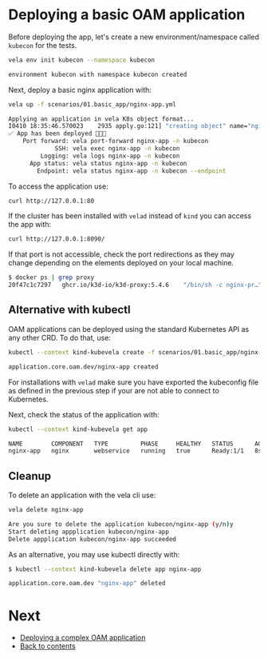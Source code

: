 # Deploying a basic OAM application

Before deploying the app, let's create a new environment/namespace called `kubecon` for the tests.

```bash
vela env init kubecon --namespace kubecon
```
```bash
environment kubecon with namespace kubecon created
```

Next, deploy a basic nginx application with:

```bash
vela up -f scenarios/01.basic_app/nginx-app.yml
```
```bash
Applying an application in vela K8s object format...
I0410 18:35:46.570023    2935 apply.go:121] "creating object" name="nginx-app" resource="core.oam.dev/v1beta1, Kind=Application"
✅ App has been deployed 🚀🚀🚀
    Port forward: vela port-forward nginx-app -n kubecon
             SSH: vela exec nginx-app -n kubecon
         Logging: vela logs nginx-app -n kubecon
      App status: vela status nginx-app -n kubecon
        Endpoint: vela status nginx-app -n kubecon --endpoint
```

To access the application use:

```bash
curl http://127.0.0.1:80
```

If the cluster has been installed with `velad` instead of `kind` you can access the app with:

```bash
curl http://127.0.0.1:8090/
```

If that port is not accessible, check the port redirections as they may change depending on the elements deployed on your local machine.
```bash
$ docker ps | grep proxy
20f47c1c7297   ghcr.io/k3d-io/k3d-proxy:5.4.6    "/bin/sh -c nginx-pr…"   2 hours ago      Up 2 hours      0.0.0.0:6443->6443/tcp, 0.0.0.0:8090->80/tcp                          k3d-velad-cluster-default-serverlb
```

## Alternative with kubectl

OAM applications can be deployed using the standard Kubernetes API as any other CRD. To do that, use:

```bash
kubectl --context kind-kubevela create -f scenarios/01.basic_app/nginx-app.yml
```
```bash
application.core.oam.dev/nginx-app created
```

For installations with `velad` make sure you have exported the kubeconfig file as defined in the previous step if your are not able to connect to Kubernetes.

Next, check the status of the application with:

```bash
kubectl --context kind-kubevela get app
```
```bash
NAME        COMPONENT   TYPE         PHASE     HEALTHY   STATUS      AGE
nginx-app   nginx       webservice   running   true      Ready:1/1   8s
```

## Cleanup

To delete an application with the vela cli use:

```bash
vela delete nginx-app
```
```bash
Are you sure to delete the application kubecon/nginx-app (y/n)y
Start deleting appplication kubecon/nginx-app
Delete appplication kubecon/nginx-app succeeded
```

As an alternative, you may use kubectl directly with:

```bash
$ kubectl --context kind-kubevela delete app nginx-app
```
```bash
application.core.oam.dev "nginx-app" deleted
```

# Next

* [Deploying a complex OAM application](./03.deploy_complex_app.md)
* [Back to contents](../README.md)